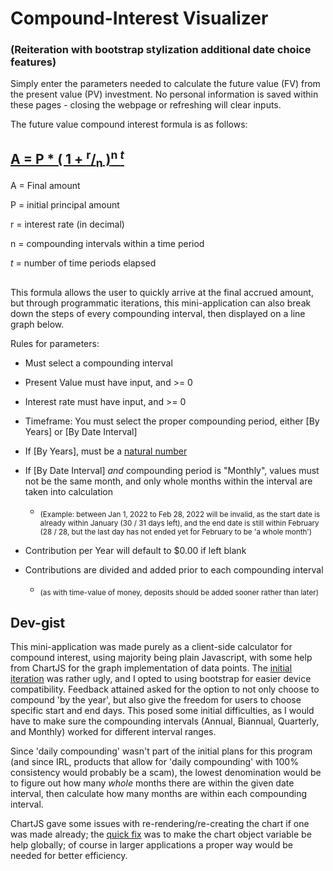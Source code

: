 # Compound-Interest Visualizer
### (Reiteration with bootstrap stylization additional date choice features)

Simply enter the parameters needed to calculate the future value (FV) from the present value (PV) investment. No personal information is saved within these pages - closing the webpage or refreshing will clear inputs.

The future value compound interest formula is as follows:
##
## [A = P * ( 1 + <sup>r</sup>/<sub>n</sub> )<sup>n _t_ </sup>](https://www.calculatorsoup.com/calculators/financial/compound-interest-calculator.php)

  A = Final amount

  P = initial principal amount

  r = interest rate (in decimal)

  n = compounding intervals within a time period

  _t_ = number of time periods elapsed
## 
This formula allows the user to quickly arrive at the final accrued amount, but through programmatic iterations, this mini-application can also break down the steps of every compounding interval, then displayed on a line graph below.

Rules for parameters:

- Must select a compounding interval
- Present Value must have input, and >= 0
- Interest rate must have input, and >= 0
- Timeframe: You must select the proper compounding period, either [By Years] or [By Date Interval]
- If [By Years], must be a [natural number](https://en.wikipedia.org/wiki/Natural_number#:~:text=begin%20the%20natural%20numbers%20with%200%2C%20corresponding%20to%20the%20non%2Dnegative%20integers%200%2C%201%2C%202%2C%203%2C%20...%2C)
- If [By Date Interval] _and_ compounding period is "Monthly", values must not be the same month, and only whole months within the interval are taken into calculation
    - <sub>(Example: between Jan 1, 2022 to Feb 28, 2022 will be invalid, as the start date is already within January (30 / 31 days left), and the end date is still within February (28 / 28, but the last day has not ended yet for February to be 'a whole month')</sub>

- Contribution per Year will default to $0.00 if left blank
- Contributions are divided and added prior to each compounding interval
  - <sub>(as with time-value of money, deposits should be added sooner rather than later)</sub>
##

## Dev-gist

This mini-application was made purely as a client-side calculator for compound interest, using majority being plain Javascript, with some help from ChartJS for the graph implementation of data points. The [initial iteration](https://sheceido.github.io/compound-interest-visualizer/) was rather ugly, and I opted to using bootstrap for easier device compatibility.
Feedback attained asked for the option to not only choose to compound 'by the year', but also give the freedom for users to choose specific start and end days. This posed some initial difficulties, as I would have to make sure the compounding intervals (Annual, Biannual, Quarterly, and Monthly) worked for different interval ranges.

Since 'daily compounding' wasn't part of the initial plans for this program (and since IRL, products that allow for 'daily compounding' with 100% consistency would probably be a scam), the lowest denomination would be to figure out how many *whole* months there are within the given date interval, then calculate how many months are within each compounding interval.

ChartJS gave some issues with re-rendering/re-creating the chart if one was made already; the [quick fix](https://stackoverflow.com/a/61428499) was to make the chart object variable be help globally; of course in larger applications a proper way would be needed for better efficiency.
